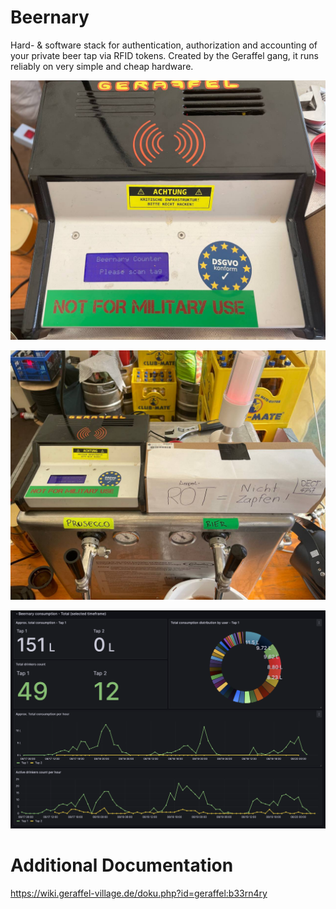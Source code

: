 # Beernary

Hard- & software stack for authentication, authorization and accounting of your private beer tap via RFID tokens. Created by the Geraffel gang, it runs reliably on very simple and cheap hardware. 

![Preview Detail](documentation/deployment_prev_detail.jpg)

![Preview Overall](documentation/deployment_prev_total.jpg)

![Grafana Dashboard](documentation/grafana_dashboard_total.png)

# Additional Documentation
https://wiki.geraffel-village.de/doku.php?id=geraffel:b33rn4ry
